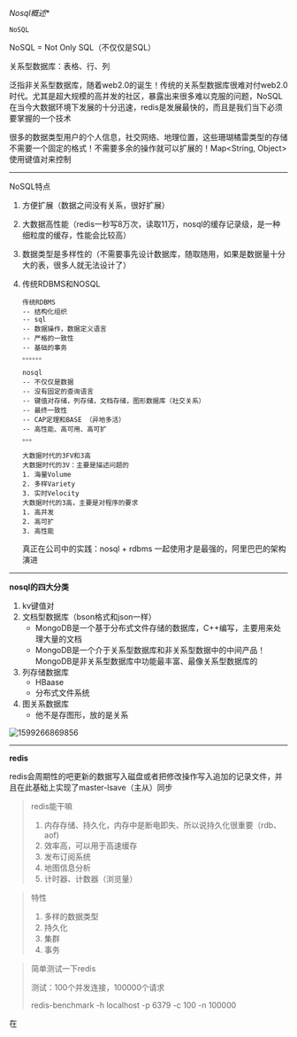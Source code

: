 *Nosql概述**

```
NoSQL
```

NoSQL = Not Only SQL（不仅仅是SQL）

关系型数据库：表格、行、列

泛指非关系型数据库，随着web2.0的诞生！传统的关系型数据库很难对付web2.0时代。尤其是超大规模的高并发的社区，暴露出来很多难以克服的问题，NoSQL在当今大数据环境下发展的十分迅速，redis是发展最快的，而且是我们当下必须要掌握的一个技术

很多的数据类型用户的个人信息，社交网络、地理位置，这些珊瑚橘雷类型的存储不需要一个固定的格式！不需要多余的操作就可以扩展的！Map<String, Object> 使用键值对来控制

---

NoSQL特点

1. 方便扩展（数据之间没有关系，很好扩展）

2. 大数据高性能（redis一秒写8万次，读取11万，nosql的缓存记录级，是一种细粒度的缓存，性能会比较高）

3. 数据类型是多样性的（不需要事先设计数据库，随取随用，如果是数据量十分大的表，很多人就无法设计了）

4. 传统RDBMS和NOSQL

   ```
   传统RDBMS
   -- 结构化组织
   -- sql
   -- 数据操作，数据定义语言
   -- 严格的一致性
   -- 基础的事务
   。。。。。。
   ```

   ```
   nosql
   -- 不仅仅是数据
   -- 没有固定的查询语言
   -- 键值对存储，列存储，文档存储，图形数据库（社交关系）
   -- 最终一致性
   -- CAP定理和BASE （异地多活）
   -- 高性能、高可用、高可扩
   。。。
   ```

   ```
   大数据时代的3FV和3高
   大数据时代的3V：主要是描述问题的
   1. 海量Volume
   2. 多样Variety
   3. 实时Velocity
   大数据时代的3高，主要是对程序的要求
   1. 高并发
   2. 高可扩
   3. 高性能
   ```

   真正在公司中的实践：nosql + rdbms 一起使用才是最强的，阿里巴巴的架构演进

----

**nosql的四大分类**

1. kv键值对
2. 文档型数据库（bson格式和json一样）
   * MongoDB是一个基于分布式文件存储的数据库，C++编写，主要用来处理大量的文档
   * MongoDB是一个介于关系型数据库和非关系型数据中的中间产品！MongoDB是非关系型数据库中功能最丰富、最像关系型数据库的
3. 列存储数据库
   * HBaase
   * 分布式文件系统
4. 图关系数据库
   * 他不是存图形，放的是关系

![1599266869856](C:\Users\hl2333\AppData\Roaming\Typora\typora-user-images\1599266869856.png)

---

**redis**

redis会周期性的吧更新的数据写入磁盘或者把修改操作写入追加的记录文件，并且在此基础上实现了master-lsave（主从）同步

> redis能干嘛
>
> 1. 内存存储、持久化，内存中是断电即失、所以说持久化很重要（rdb、aof)
> 2. 效率高，可以用于高速缓存
> 3. 发布订阅系统
> 4. 地图信息分析
> 5. 计时器、计数器（浏览量）

> 特性
>
> 1.  多样的数据类型
> 2. 持久化
> 3. 集群
> 4. 事务

> 简单测试一下redis
>
> 测试：100个并发连接，100000个请求
>
> redis-benchmark -h localhost -p 6379 -c 100 -n 100000









































在

